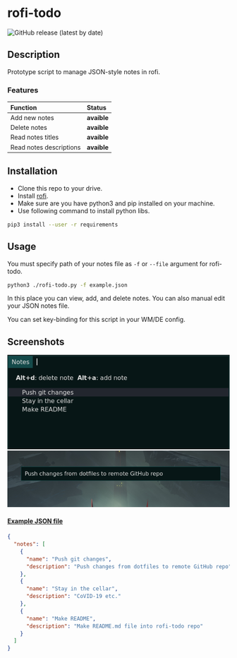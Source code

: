 # rofi-todo
![GitHub release (latest by date)](https://img.shields.io/github/v/release/samedamci/rofi-todo?logo=github&style=for-the-badge)
## Description
Prototype script to manage JSON-style notes in rofi.

### Features
Function | Status
:--- | :---
Add new notes | **avaible**
Delete notes | **avaible**
Read notes titles | **avaible**
Read notes descriptions | **avaible**

## Installation
* Clone this repo to your drive.
* Install [rofi](https://github.com/davatorium/rofi).
* Make sure are you have python3 and pip installed on your machine.
* Use following command to install python libs.
```bash
pip3 install --user -r requirements
```

## Usage
You must specify path of your notes file as `-f` or `--file` argument for rofi-todo.
```bash
python3 ./rofi-todo.py -f example.json 
```
In this place you can view, add, and delete notes. You can also manual edit your JSON notes file.

You can set key-binding for this script in your WM/DE config.

## Screenshots
![photo1](./screenshots/scr1.png)
![photo2](./screenshots/scr2.png)

#### [Example JSON file](./example.json)
```json
{
  "notes": [
    {
      "name": "Push git changes",
      "description": "Push changes from dotfiles to remote GitHub repo"
    },
    {
      "name": "Stay in the cellar",
      "description": "CoVID-19 etc."
    },
    {
      "name": "Make README",
      "description": "Make README.md file into rofi-todo repo"
    }
  ]
}
```
